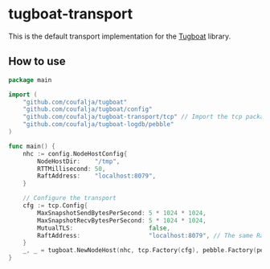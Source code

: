 # tugboat-transport

This is the default transport implementation for the [Tugboat](https://github.com/coufalja/tugboat) library.

## How to use

```go
package main

import (
	"github.com/coufalja/tugboat"
	"github.com/coufalja/tugboat/config"
	"github.com/coufalja/tugboat-transport/tcp" // Import the tcp package
	"github.com/coufalja/tugboat-logdb/pebble"
)

func main() {
	nhc := config.NodeHostConfig{
		NodeHostDir:    "/tmp",
		RTTMillisecond: 50,
		RaftAddress:    "localhost:8079",
	}

	// Configure the transport
	cfg := tcp.Config{
		MaxSnapshotSendBytesPerSecond: 5 * 1024 * 1024,
		MaxSnapshotRecvBytesPerSecond: 5 * 1024 * 1024,
		MutualTLS:                     false,
		RaftAddress:                   "localhost:8079", // The same RaftAddress must be passed both to transport and the NodeHost
	}
	_, _ = tugboat.NewNodeHost(nhc, tcp.Factory(cfg), pebble.Factory(pebble.GetDefaultLogDBConfig()))
}
```
